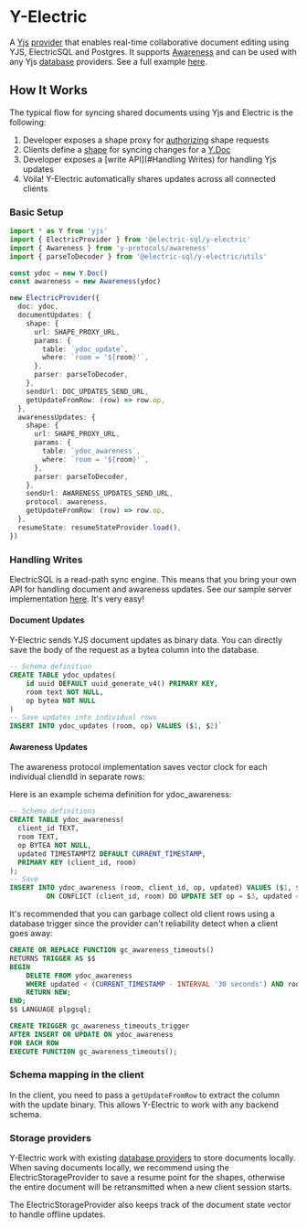 # Y-Electric

A [Yjs](https://yjs.dev) [provider](https://docs.yjs.dev/ecosystem/connection-provider) that enables real-time collaborative document editing using YJS, ElectricSQL and Postgres. It supports [Awareness](https://docs.yjs.dev/getting-started/adding-awareness) and can be used with any Yjs [database](https://docs.yjs.dev/ecosystem/database-provider) providers. See a full example [here](https://github.com/electric-sql/electric/tree/main/examples/yjs).

## How It Works

The typical flow for syncing shared documents using Yjs and Electric is the following:

1. Developer exposes a shape proxy for [authorizing](https://electric-sql.com/docs/guides/auth) shape requests
2. Clients define a [shape](https://electric-sql.com/docs/guides/shapes) for syncing changes for a [Y.Doc](https://docs.yjs.dev/api/y.doc)
3. Developer exposes a [write API](#Handling Writes) for handling Yjs updates
4. Vòila! Y-Electric automatically shares updates across all connected clients

### Basic Setup

```typescript
import * as Y from 'yjs'
import { ElectricProvider } from '@electric-sql/y-electric'
import { Awareness } from 'y-protocols/awareness'
import { parseToDecoder } from '@electric-sql/y-electric/utils'

const ydoc = new Y.Doc()
const awareness = new Awareness(ydoc)

new ElectricProvider({
  doc: ydoc,
  documentUpdates: {
    shape: {
      url: SHAPE_PROXY_URL,
      params: {
        table: `ydoc_update`,
        where: `room = '${room}'`,
      },
      parser: parseToDecoder,
    },
    sendUrl: DOC_UPDATES_SEND_URL,
    getUpdateFromRow: (row) => row.op,
  },
  awarenessUpdates: {
    shape: {
      url: SHAPE_PROXY_URL,
      params: {
        table: `ydoc_awareness`,
        where: `room = '${room}'`,
      },
      parser: parseToDecoder,
    },
    sendUrl: AWARENESS_UPDATES_SEND_URL,
    protocol: awareness,
    getUpdateFromRow: (row) => row.op,
  },
  resumeState: resumeStateProvider.load(),
})
```

### Handling Writes

ElectricSQL is a read-path sync engine. This means that you bring your own API for handling document and awareness updates. See our sample server implementation [here](https://github.com/electric-sql/electric/blob/main/examples/yjs/server/server.ts). It's very easy!

#### Document Updates

Y-Electric sends YJS document updates as binary data. You can directly save the body of the request as a bytea column into the database.

```sql
-- Schema definition
CREATE TABLE ydoc_updates(
    id uuid DEFAULT uuid_generate_v4() PRIMARY KEY,
    room text NOT NULL,
    op bytea NOT NULL
)
-- Save updates into individual rows
INSERT INTO ydoc_updates (room, op) VALUES ($1, $2)`
```

#### Awareness Updates

The awareness protocol implementation saves vector clock for each individual cliendId in separate rows:

Here is an example schema definition for ydoc_awareness:

```sql
-- Schema definitions
CREATE TABLE ydoc_awareness(
  client_id TEXT,
  room TEXT,
  op BYTEA NOT NULL,
  updated TIMESTAMPTZ DEFAULT CURRENT_TIMESTAMP,
  PRIMARY KEY (client_id, room)
);
-- Save
INSERT INTO ydoc_awareness (room, client_id, op, updated) VALUES ($1, $2, $3, now())
         ON CONFLICT (client_id, room) DO UPDATE SET op = $3, updated = now()
```

It's recommended that you can garbage collect old client rows using a database trigger since the provider can't reliability detect when a client goes away:

```sql
CREATE OR REPLACE FUNCTION gc_awareness_timeouts()
RETURNS TRIGGER AS $$
BEGIN
    DELETE FROM ydoc_awareness
    WHERE updated < (CURRENT_TIMESTAMP - INTERVAL '30 seconds') AND room = NEW.room;
    RETURN NEW;
END;
$$ LANGUAGE plpgsql;

CREATE TRIGGER gc_awareness_timeouts_trigger
AFTER INSERT OR UPDATE ON ydoc_awareness
FOR EACH ROW
EXECUTE FUNCTION gc_awareness_timeouts();
```

### Schema mapping in the client

In the client, you need to pass a `getUpdateFromRow` to extract the column with the update binary. This allows Y-Electric to work with any backend schema.

### Storage providers

Y-Electric work with existing [database providers](https://docs.yjs.dev/ecosystem/database-provider) to store documents locally. When saving documents locally, we recommend using the ElectricStorageProvider to save a resume point for the shapes, otherwise the entire document will be retransmitted when a new client session starts.

The ElectricStorageProvider also keeps track of the document state vector to handle offline updates.
